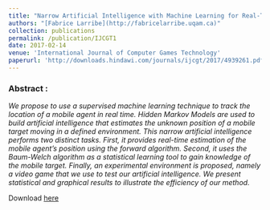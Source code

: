 ```yaml
---
title: "Narrow Artificial Intelligence with Machine Learning for Real-Time Estimation of a Mobile Agents Location Using Hidden Markov Models"
authors: "[Fabrice Larribe](http://fabricelarribe.uqam.ca)"
collection: publications
permalink: /publication/IJCGT1
date: 2017-02-14
venue: 'International Journal of Computer Games Technology'
paperurl: 'http://downloads.hindawi.com/journals/ijcgt/2017/4939261.pdf'
---
```


### Abstract :

*We propose to use a supervised machine learning technique to track the location of a mobile agent in real time. Hidden Markov Models are used to build artificial intelligence that estimates the unknown position of a mobile target moving in a defined environment. This narrow
artificial intelligence performs two distinct tasks. First, it provides real-time estimation of the mobile agent’s position using the forward algorithm. Second, it uses the Baum-Welch algorithm as a statistical learning tool to gain knowledge of the mobile target. Finally, an experimental environment is proposed, namely a video game that we use to test our artificial intelligence. We present statistical and graphical results to illustrate the efficiency of our method.*

Download [here](http://downloads.hindawi.com/journals/ijcgt/2017/4939261.pdf)
